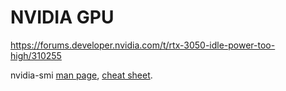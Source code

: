 # NVIDIA GPU

https://forums.developer.nvidia.com/t/rtx-3050-idle-power-too-high/310255

nvidia-smi [man page](https://docs.nvidia.com/deploy/nvidia-smi/),
[cheat sheet](https://www.seimaxim.com/kb/gpu/nvidia-smi-cheat-sheet).

